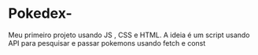 # Pokedex-
Meu primeiro projeto usando JS , CSS e HTML.  A ideia é um script usando API para pesquisar e passar pokemons usando fetch e const
